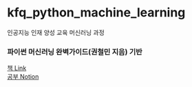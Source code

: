 # kfq_python_machine_learning
인공지능 인재 양성 교육 머신러닝 과정   
### 파이썬 머신러닝 완벽가이드(권철민 지음) 기반
[책 Link](https://wikibook.co.kr/pymldg-rev/)  
[공부 Notion](https://www.notion.so/ragu/Machine-Learning-f110c171e8fa4f019759338f4a85634e)